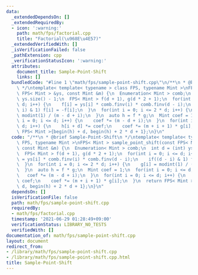 ```yaml
---
data:
  _extendedDependsOn: []
  _extendedRequiredBy:
  - icon: ':warning:'
    path: math/fps/factorial.cpp
    title: "Factorial(\u968E\u4E57)"
  _extendedVerifiedWith: []
  _isVerificationFailed: false
  _pathExtension: cpp
  _verificationStatusIcon: ':warning:'
  attributes:
    document_title: Sample-Point-Shift
    links: []
  bundledCode: "#line 1 \"math/fps/sample-point-shift.cpp\"\n/**\n * @brief Sample-Point-Shift\n\
    \ */\ntemplate< template< typename > class FPS, typename Mint >\nFPS< Mint > sample_point_shift(const\
    \ FPS< Mint > &ys, const Mint &m) {\n  Enumeration< Mint > comb;\n  int d = (int)\
    \ ys.size() - 1;\n  FPS< Mint > f(d + 1), g(d * 2 + 1);\n  for(int i = 0; i <=\
    \ d; i++) {\n    f[i] = ys[i] * comb.finv(i) * comb.finv(d - i);\n    if((d -\
    \ i) & 1) f[i] = -f[i];\n  }\n  for(int i = 0; i <= 2 * d; i++) {\n    g[i] =\
    \ modint(1) / (m - d + i);\n  }\n  auto h = f * g;\n  Mint coef = 1;\n  for(int\
    \ i = 0; i <= d; i++) {\n    coef *= (m - d + i);\n  }\n  for(int i = 0; i <=\
    \ d; i++) {\n    h[i + d] *= coef;\n    coef *= (m + i + 1) * g[i];\n  }\n  return\
    \ FPS< Mint >{begin(h) + d, begin(h) + 2 * d + 1};\n}\n"
  code: "/**\n * @brief Sample-Point-Shift\n */\ntemplate< template< typename > class\
    \ FPS, typename Mint >\nFPS< Mint > sample_point_shift(const FPS< Mint > &ys,\
    \ const Mint &m) {\n  Enumeration< Mint > comb;\n  int d = (int) ys.size() - 1;\n\
    \  FPS< Mint > f(d + 1), g(d * 2 + 1);\n  for(int i = 0; i <= d; i++) {\n    f[i]\
    \ = ys[i] * comb.finv(i) * comb.finv(d - i);\n    if((d - i) & 1) f[i] = -f[i];\n\
    \  }\n  for(int i = 0; i <= 2 * d; i++) {\n    g[i] = modint(1) / (m - d + i);\n\
    \  }\n  auto h = f * g;\n  Mint coef = 1;\n  for(int i = 0; i <= d; i++) {\n \
    \   coef *= (m - d + i);\n  }\n  for(int i = 0; i <= d; i++) {\n    h[i + d] *=\
    \ coef;\n    coef *= (m + i + 1) * g[i];\n  }\n  return FPS< Mint >{begin(h) +\
    \ d, begin(h) + 2 * d + 1};\n}\n"
  dependsOn: []
  isVerificationFile: false
  path: math/fps/sample-point-shift.cpp
  requiredBy:
  - math/fps/factorial.cpp
  timestamp: '2021-06-29 01:28:49+09:00'
  verificationStatus: LIBRARY_NO_TESTS
  verifiedWith: []
documentation_of: math/fps/sample-point-shift.cpp
layout: document
redirect_from:
- /library/math/fps/sample-point-shift.cpp
- /library/math/fps/sample-point-shift.cpp.html
title: Sample-Point-Shift
---
```


